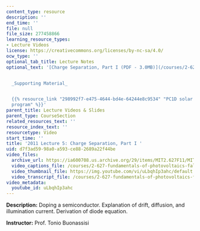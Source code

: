 ```yaml
---
content_type: resource
description: ''
end_time: ''
file: null
file_size: 277458866
learning_resource_types:
- Lecture Videos
license: https://creativecommons.org/licenses/by-nc-sa/4.0/
ocw_type: ''
optional_tab_title: Lecture Notes
optional_text: '[Charge Separation, Part I (PDF - 3.0MB)](/courses/2-627-fundamentals-of-photovoltaics-fall-2013/resources/mit2_627f13_lec05)


  _Supporting Material_


  {{% resource_link "298992f7-e475-4644-bd4e-64244e8c9534" "PC1D solar cell modeling
  program" %}}'
parent_title: Lecture Videos & Slides
parent_type: CourseSection
related_resources_text: ''
resource_index_text: ''
resourcetype: Video
start_time: ''
title: '2011 Lecture 5: Charge Separation, Part I '
uid: d7f3ad59-98a0-a593-ce88-2689a22f44be
video_files:
  archive_url: https://ia600708.us.archive.org/29/items/MIT2.627F11/MIT2_627F11_lec05_300k.mp4
  video_captions_file: /courses/2-627-fundamentals-of-photovoltaics-fall-2013/d0ba63a835905e5eae0d4a71f29967c3_uLbqhIp3ahc.vtt
  video_thumbnail_file: https://img.youtube.com/vi/uLbqhIp3ahc/default.jpg
  video_transcript_file: /courses/2-627-fundamentals-of-photovoltaics-fall-2013/a0592dde6a3df0a47fbdb80f854fbc6f_uLbqhIp3ahc.pdf
video_metadata:
  youtube_id: uLbqhIp3ahc
---
```


**Description:** Doping a semiconductor. Explanation of drift, diffusion, and illumination current. Derivation of diode equation.

**Instructor:** Prof. Tonio Buonassisi

